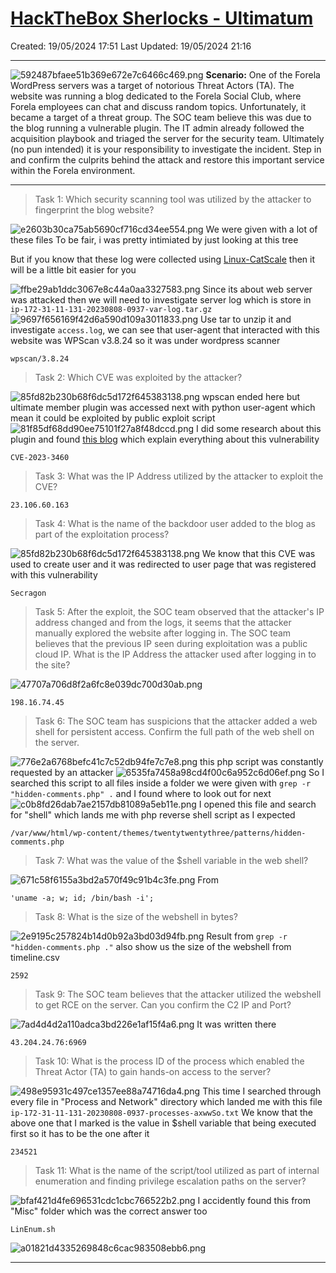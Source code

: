 # [HackTheBox Sherlocks - Ultimatum](https://app.hackthebox.com/sherlocks/Ultimatum)
Created: 19/05/2024 17:51
Last Updated: 19/05/2024 21:16
* * *
![592487bfaee51b369e672e7c6466c469.png](../../../_resources/592487bfaee51b369e672e7c6466c469.png)
**Scenario:**
One of the Forela WordPress servers was a target of notorious Threat Actors (TA). The website was running a blog dedicated to the Forela Social Club, where Forela employees can chat and discuss random topics. Unfortunately, it became a target of a threat group. The SOC team believe this was due to the blog running a vulnerable plugin. The IT admin already followed the acquisition playbook and triaged the server for the security team. Ultimately (no pun intended) it is your responsibility to investigate the incident. Step in and confirm the culprits behind the attack and restore this important service within the Forela environment.

* * *
>Task 1: Which security scanning tool was utilized by the attacker to fingerprint the blog website?

![e2603b30ca75ab5690cf716cd34ee554.png](../../../_resources/e2603b30ca75ab5690cf716cd34ee554.png)
We were given with a lot of these files
To be fair, i was pretty intimiated by just looking at this tree 

But if you know that these log were collected using [Linux-CatScale](https://github.com/WithSecureLabs/LinuxCatScale) then it will be a little bit easier for you

![ffbe29ab1ddc3067e8c44a0aa3327583.png](../../../_resources/ffbe29ab1ddc3067e8c44a0aa3327583.png)
Since its about web server was attacked then we will need to investigate server log which is store in `ip-172-31-11-131-20230808-0937-var-log.tar.gz`
![9697f656169f42d6a590d109a3011833.png](../../../_resources/9697f656169f42d6a590d109a3011833.png)
Use tar to unzip it and investigate `access.log`, we can see that user-agent that interacted with this website was WPScan v3.8.24 so it was under wordpress scanner
```
wpscan/3.8.24
```

>Task 2: Which CVE was exploited by the attacker?


![85fd82b230b68f6dc5d172f645383138.png](../../../_resources/85fd82b230b68f6dc5d172f645383138.png)
wpscan ended here but ultimate member plugin was accessed next with python user-agent which mean it could be exploited by public exploit script 
![81f85df68dd90ee75101f27a8f48dccd.png](../../../_resources/81f85df68dd90ee75101f27a8f48dccd.png)
I did some research about this plugin and found [this blog](https://www.wordfence.com/blog/2023/06/psa-unpatched-critical-privilege-escalation-vulnerability-in-ultimate-member-plugin-being-actively-exploited/) which explain everything about this vulnerability
```
CVE-2023-3460
```

>Task 3: What was the IP Address utilized by the attacker to exploit the CVE?
```
23.106.60.163
```

>Task 4: What is the name of the backdoor user added to the blog as part of the exploitation process?

![85fd82b230b68f6dc5d172f645383138.png](../../../_resources/85fd82b230b68f6dc5d172f645383138.png)
We know that this CVE was used to create user and it was redirected to user page that was registered with this vulnerability
```
Secragon
```

>Task 5: After the exploit, the SOC team observed that the attacker's IP address changed and from the logs, it seems that the attacker manually explored the website after logging in. The SOC team believes that the previous IP seen during exploitation was a public cloud IP. What is the IP Address the attacker used after logging in to the site?

![47707a706d8f2a6fc8e039dc700d30ab.png](../../../_resources/47707a706d8f2a6fc8e039dc700d30ab.png)
```
198.16.74.45
```

>Task 6: The SOC team has suspicions that the attacker added a web shell for persistent access. Confirm the full path of the web shell on the server.

![776e2a6768befc41c7c52db94fe7c7e8.png](../../../_resources/776e2a6768befc41c7c52db94fe7c7e8.png)
this php script was constantly requested by an attacker 
![6535fa7458a98cd4f00c6a952c6d06ef.png](../../../_resources/6535fa7458a98cd4f00c6a952c6d06ef.png)
So I searched this script to all files inside a folder we were given with `grep -r "hidden-comments.php" .` and I found where to look out for next
![c0b8fd26dab7ae2157db81089a5eb11e.png](../../../_resources/c0b8fd26dab7ae2157db81089a5eb11e.png)
I opened this file and search for "shell" which lands me with php reverse shell script as I expected
```
/var/www/html/wp-content/themes/twentytwentythree/patterns/hidden-comments.php
```

>Task 7: What was the value of the $shell variable in the web shell?

![671c58f6155a3bd2a570f49c91b4c3fe.png](../../../_resources/671c58f6155a3bd2a570f49c91b4c3fe.png)
From 
```
'uname -a; w; id; /bin/bash -i';
```

>Task 8: What is the size of the webshell in bytes?

![2e9195c257824b14d0b92a3bd03d94fb.png](../../../_resources/2e9195c257824b14d0b92a3bd03d94fb.png)
Result from `grep -r "hidden-comments.php ."` also show us the size of the webshell from timeline.csv
```
2592
```

>Task 9: The SOC team believes that the attacker utilized the webshell to get RCE on the server. Can you confirm the C2 IP and Port?

![7ad4d4d2a110adca3bd226e1af15f4a6.png](../../../_resources/7ad4d4d2a110adca3bd226e1af15f4a6.png)
It was written there
```
43.204.24.76:6969
```

>Task 10: What is the process ID of the process which enabled the Threat Actor (TA) to gain hands-on access to the server?

![498e95931c497ce1357ee88a74716da4.png](../../../_resources/498e95931c497ce1357ee88a74716da4.png)
This time I searched through every file in "Process and Network" directory which landed me with this file `ip-172-31-11-131-20230808-0937-processes-axwwSo.txt`
We know that the above one that I marked is the value in $shell variable that being executed first so it has to be the one after it 
```
234521
```

>Task 11: What is the name of the script/tool utilized as part of internal enumeration and finding privilege escalation paths on the server?

![bfaf421d4fe696531cdc1cbc766522b2.png](../../../_resources/bfaf421d4fe696531cdc1cbc766522b2.png)
I accidently found this from "Misc" folder which was the correct answer too
```
LinEnum.sh
```

![a01821d4335269848c6cac983508ebb6.png](../../../_resources/a01821d4335269848c6cac983508ebb6.png)
* * *
